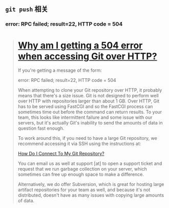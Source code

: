 
## `git push` 相关 ##

### error: RPC failed; result=22, HTTP code = 504

> # [Why am I getting a 504 error when accessing Git over HTTP?](http://help.projectlocker.com/knowledge_base/topics/why-am-i-getting-a-504-error-when-accessing-git-over-http)
>
> If you're getting a message of the form:
>
> error: RPC failed; result=22, HTTP code = 504
>
> When attempting to clone your Git repository over HTTP, it probably means that there's a size issue. Git is not designed to perform well over HTTP with repositories larger than about 1 GB. Over HTTP, Git has to be served using FastCGI and so the FastCGI process can sometimes time out before the command can return results. To your team, this looks like intermittent failure and some issue with our servers, but it's actually Git's inability to send the amounts of data in question fast enough.
>
> To work around this, if you need to have a large Git repository, we recommend accessing it via SSH using the instructions at:
>
> [How Do I Connect To My Git Repository?](http://help.projectlocker.com/knowledge_base/topics/how-do-i-connect-to-my-git-repository)
>
> You can email us as well at support [at] to open a support ticket and request that we run garbage collection on your server, which sometimes can free up enough space to make a difference.
>
> Alternatively, we do offer Subversion, which is great for hosting large artifact repositories for your team as well, and because it's not distributed, doesn't have as many issues with copying large amounts of data.


